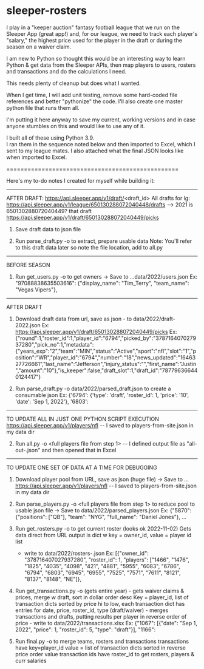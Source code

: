 # sleeper-rosters

I play in a "keeper auction" fantasy football league that we run on the Sleeper App (great app!) and, for our league, we need to track each player's "salary," the highest price used for the player in the draft or during the season on a waiver claim.

I am new to Python so thought this would be an interesting way to learn Python & get data from the Sleeper APIs, then map players to users, rosters and transactions and do the calculations I need.

This needs plenty of cleanup but does what I wanted.

When I get time, I will add unit testing, remove some hard-coded file references and better "pythonize" the code. 
I'll also create one master python file that runs them all.

I'm putting it here anyway to save my current, working versions and in case anyone stumbles on this and would like to use any of it.

I built all of these using Python 3.9.  
I ran them in the sequence noted below and then imported to Excel, which I sent to my league mates.
I also attached what the final JSON looks like when imported to Excel.

=================================================

Here's my to-do notes I created for myself while building it:

------------------------
AFTER DRAFT:  https://api.sleeper.app/v1/draft/<draft_id>
   All drafts for lg:  https://api.sleeper.app/v1/league/650130288072040448/drafts --> 2021 is 650130288072040449?
   that draft https://api.sleeper.app/v1/draft/650130288072040449/picks
1.  Save draft data to json file

2. Run parse_draft.py -o <output file> 
		to extract, prepare usable data
		Note: You'll refer to this draft data later so note the file location, add to all.py

------------------------
BEFORE SEASON
1. Run get_users.py -o <output file> 
		to get owners -> Save to ...data/2022/users.json
     Ex:  "97088838635503616": {"display_name": "Tim_Terry", "team_name": "Vegas Vipers"}, 

------------------------
AFTER DRAFT
1. Download draft data from url, save as json - to data/2022/draft-2022.json
	Ex: https://api.sleeper.app/v1/draft/650130288072040449/picks 
	 Ex:  {"round":1,"roster_id":1,"player_id":"6794","picked_by":"378716407027937280","pick_no":1,"metadata":{"years_exp":"2","team":"MIN","status":"Active","sport":"nfl","slot":"1","position":"WR","player_id":"6794","number":"18","news_updated":"1646327726661","last_name":"Jefferson","injury_status":"","first_name":"Justin","amount":"10"},"is_keeper":false,"draft_slot":1,"draft_id":"787796366440124417"}

2. Run parse_draft.py -o data/2022/parsed_draft.json   to create a consumable json 
	Ex:  {'6794': {'type': 'draft', 'roster_id': 1, 'price': '10', 'date': 'Sep 1, 2022'}, '6803': 

------------------------
TO UPDATE ALL IN JUST ONE PYTHON SCRIPT EXECUTION
	https://api.sleeper.app/v1/players/nfl
	-- I saved to players-from-site.json in my data dir

2. Run all.py -o <final output file>  <full players file from step 1>
	-- I defined output file as "all-out-<date>.json" and then opened that in Excel

------------------------
TO UPDATE ONE SET OF DATA AT A TIME FOR DEBUGGING
1. Download player pool from URL, save as json (huge file) -> Save to ...
	https://api.sleeper.app/v1/players/nfl
	-- I saved to players-from-site.json in my data dir

2. Run parse_players.py -o <output file>  <full players file from step 1>
		to reduce pool to usable json file -> Save to data/2022/parsed_players.json
	Ex:  {"5870": {"positions": ["QB"], "team": "NYG", "full_name": "Daniel Jones"}, ...

3. Run get_rosters.py -o <output file> 
		to get current roster (looks ok 2022-11-02)
	Gets data direct from URL
	output is dict w key = owner_id, value = player id list
	- write to data/2022/rosters-<date>.json
       Ex:  [{"owner_id": "378716407027937280", "roster_id": 1, "players": ["1466", "1476", "1825", "4035", "4098", "421", "4881", "5955", "6083", "6786", "6794", "6803", "6945", "6955", "7525", "7571", "7611", "8121", "8137", "8148", "NE"]},

4. Run get_transactions.py -o <output file> 
		(gets entire year) - gets waiver claims & prices, merge w draft, sort in dollar order desc
	Key = player_id, list of transaction dicts sorted by price hi to low, 
					each transaction dict has entries for date, price, roster_id, type (draft/waiver) - 
       merges transactions and drafts, putting results per player in reverse order of price 
        - write to data/2022/transactions.xlsx
       Ex:  {"1067": [{"date": "Sep 1, 2022", "price": 1, "roster_id": 5, "type": "draft"}], "1166": 

5. Run final.py -o <output file> 
		to merge teams, rosters and transactions
     transactions have key=player_id   value = list of transaction dicts sorted in reverse price order
           	  value transaction ids have roster_id
     to get rosters, players & curr salaries

